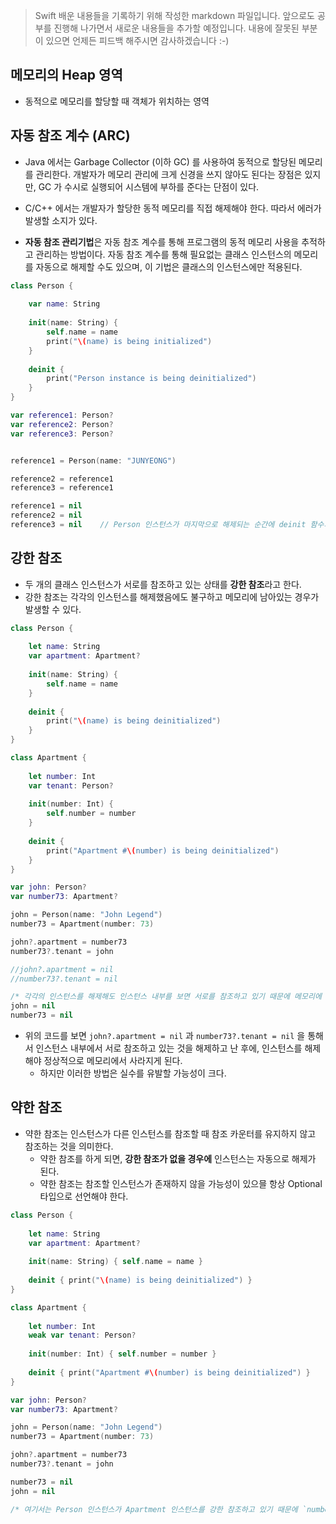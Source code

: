 > Swift 배운 내용들을 기록하기 위해 작성한 markdown 파일입니다. 앞으로도 공부를 진행해 나가면서 새로운 내용들을 추가할 예정입니다. 내용에 잘못된 부분이 있으면 언제든 피드백 해주시면 감사하겠습니다 :-)

## 메모리의 Heap 영역

* 동적으로 메모리를 할당할 때 객체가 위치하는 영역

## 자동 참조 계수 (ARC)

* Java 에서는 Garbage Collector (이하 GC) 를 사용하여 동적으로 할당된 메모리를 관리한다. 개발자가 메모리 관리에 크게 신경을 쓰지 않아도 된다는 장점은 있지만, GC 가 수시로 실행되어 시스템에 부하를 준다는 단점이 있다.

* C/C++ 에서는 개발자가 할당한 동적 메모리를 직접 해제해야 한다. 따라서 에러가 발생할 소지가 있다.

* **자동 참조 관리기법**은 자동 참조 계수를 통해 프로그램의 동적 메모리 사용을 추적하고 관리하는 방법이다. 자동 참조 계수를 통해 필요없는 클래스 인스턴스의 메모리를 자동으로 해제할 수도 있으며, 이 기법은 클래스의 인스턴스에만 적용된다. 

```swift
class Person {
    
    var name: String
    
    init(name: String) {
        self.name = name
        print("\(name) is being initialized")
    }
    
    deinit {
        print("Person instance is being deinitialized")
    }
}

var reference1: Person?
var reference2: Person?
var reference3: Person?


reference1 = Person(name: "JUNYEONG")

reference2 = reference1
reference3 = reference1

reference1 = nil
reference2 = nil
reference3 = nil    // Person 인스턴스가 마지막으로 해제되는 순간에 deinit 함수가 호출된다.
```

## 강한 참조

* 두 개의 클래스 인스턴스가 서로를 참조하고 있는 상태를 **강한 참조**라고 한다.
* 강한 참조는 각각의 인스턴스를 해제했음에도 불구하고 메모리에 남아있는 경우가 발생할 수 있다.

```swift
class Person {
    
    let name: String
    var apartment: Apartment?
    
    init(name: String) {
        self.name = name
    }
    
    deinit {
        print("\(name) is being deinitialized")
    }
}

class Apartment {
    
    let number: Int
    var tenant: Person?
    
    init(number: Int) {
        self.number = number
    }
    
    deinit {
        print("Apartment #\(number) is being deinitialized")
    }
}

var john: Person?
var number73: Apartment?

john = Person(name: "John Legend")
number73 = Apartment(number: 73)

john?.apartment = number73
number73?.tenant = john

//john?.apartment = nil
//number73?.tenant = nil

/* 각각의 인스턴스를 해제해도 인스턴스 내부를 보면 서로를 참조하고 있기 때문에 메모리에 인스턴스가 남아있게 된다. */
john = nil
number73 = nil
```

* 위의 코드를 보면 `john?.apartment = nil` 과 `number73?.tenant = nil` 을 통해서 인스턴스 내부에서 서로 참조하고 있는 것을 해제하고 난 후에, 인스턴스를 해제해야 정상적으로 메모리에서 사라지게 된다.
    - 하지만 이러한 방법은 실수를 유발할 가능성이 크다.
    
## 약한 참조

* 약한 참조는 인스턴스가 다른 인스턴스를 참조할 때 참조 카운터를 유지하지 않고 참조하는 것을 의미한다.
    - 약한 참조를 하게 되면, **강한 참조가 없을 경우에** 인스턴스는 자동으로 해제가 된다.
    - 약한 참조는 참조할 인스턴스가 존재하지 않을 가능성이 있으믈 항상 Optional 타입으로 선언해야 한다.
    
```swift
class Person {
    
    let name: String
    var apartment: Apartment?
    
    init(name: String) { self.name = name }
    
    deinit { print("\(name) is being deinitialized") }
}

class Apartment {
    
    let number: Int
    weak var tenant: Person?
    
    init(number: Int) { self.number = number }
    
    deinit { print("Apartment #\(number) is being deinitialized") }
}

var john: Person?
var number73: Apartment?

john = Person(name: "John Legend")
number73 = Apartment(number: 73)

john?.apartment = number73
number73?.tenant = john

number73 = nil
john = nil

/* 여기서는 Person 인스턴스가 Apartment 인스턴스를 강한 참조하고 있기 때문에 `number73 = nil` 이 되어도 Apartment 인스턴스가 해제되지 않는다. `john = nil` 이 실행되어 Person 인스턴스가 해제되어야 비로소 Apartment 인스턴스도 해제된다. */
```